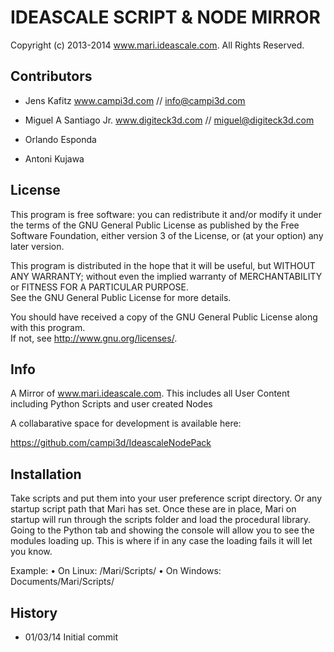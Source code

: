 IDEASCALE SCRIPT & NODE MIRROR
=====================================================================================
Copyright (c) 2013-2014 www.mari.ideascale.com. All Rights Reserved.

Contributors
-----------------

- Jens Kafitz www.campi3d.com // info@campi3d.com

- Miguel A Santiago Jr. www.digiteck3d.com // miguel@digiteck3d.com

- Orlando Esponda
- Antoni Kujawa

      
License
-----------------

This program is free software: you can redistribute it and/or modify it under the terms 
of the GNU General Public License as published by the Free Software Foundation, either 
version 3 of the License, or (at your option) any later version.                    
                                      
This program is distributed in the hope that it will be useful, but WITHOUT ANY WARRANTY; 
without even the implied warranty of MERCHANTABILITY or FITNESS FOR A PARTICULAR PURPOSE.  
See the GNU General Public License for more details.                
                                      
You should have received a copy of the GNU General Public License along with this program.  
If not, see <http://www.gnu.org/licenses/>.

Info
-----------------

A Mirror of www.mari.ideascale.com.
This includes all User Content including Python Scripts and user created Nodes


A collabarative space for development is available here:

https://github.com/campi3d/IdeascaleNodePack


Installation
-----------------

Take scripts and put them into your user preference script directory. Or any startup
script path that Mari has set. Once these are in place, Mari on startup will run through
the scripts folder and load the procedural library. Going to the Python tab and showing
the console will allow you to see the modules loading up. This is where if in any case
the loading fails it will let you know. 

Example:
  • On Linux: /Mari/Scripts/
  • On Windows: Documents/Mari/Scripts/ 

History
-----------------

 - 01/03/14 Initial commit






 
        